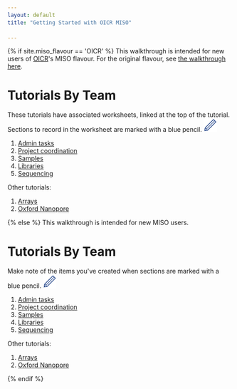 ```yaml
---
layout: default
title: "Getting Started with OICR MISO"

---
```


{% if site.miso_flavour == 'OICR' %}
This walkthrough is intended for new users of [OICR](http://oicr.on.ca)'s MISO flavour. 
For the original flavour, see [the walkthrough here](plain-index).

# Tutorials By Team

These tutorials have associated worksheets, linked at the top of the tutorial. Sections to record in the worksheet are marked with a blue pencil. <img src="pics/blue_pencil.png">

1. [Admin tasks](0-0-admin-tasks)
1. [Project coordination](1-0-project-coordination)
1. [Samples](2-0-samples)
1. [Libraries](3-0-libraries)
1. [Sequencing](4-0-sequencing)


Other tutorials:

1. [Arrays](5-0-arrays)
1. [Oxford Nanopore](6-0-oxford-nanopore)


{% else %}
This walkthrough is intended for new MISO users.

# Tutorials By Team

Make note of the items you've created when sections are marked with a blue pencil. <img src="pics/blue_pencil.png">

1. [Admin tasks](plain-0-0-admin-tasks)
1. [Project coordination](plain-1-0-project-coordination)
1. [Samples](plain-2-0-samples)
1. [Libraries](plain-3-0-libraries)
1. [Sequencing](plain-4-0-sequencing)


Other tutorials:

1. [Arrays](plain-5-0-arrays)
1. [Oxford Nanopore](plain-6-0-oxford-nanopore)

{% endif %}
